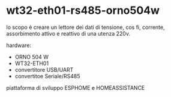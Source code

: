 # wt32-eth01-rs485-orno504w

lo scopo è creare un lettore dei dati di tensione, cos fi, corrente, assorbimento attivo e reattivo di una utenza 220v.

hardware: 
- ORNO 504 W
- WT32-ETH01
- convertitore USB/UART
- convertitoe Seriale/RS485

piattaforma di sviluppo ESPHOME e HOMEASSISTANCE



